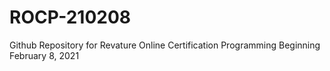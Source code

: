 # ROCP-210208
Github Repository for Revature Online Certification Programming Beginning February 8, 2021

